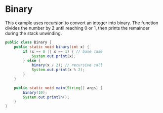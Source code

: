 # Binary

This example uses recursion to convert an integer into binary. The function divides the number by 2 until reaching 0 or 1, then prints the remainder during the stack unwinding.

```java
public class Binary {
    public static void binary(int x) {
        if (x == 0 || x == 1) { // base case
            System.out.print(x);
        } else {
            binary(x / 2); // recursive call
            System.out.print(x % 2);
        }
    }

    public static void main(String[] args) {
        binary(19);
        System.out.println();
    }
}
```
